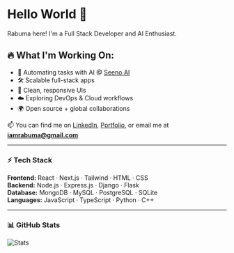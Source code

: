 # Hello World 👋

Rabuma here! I'm a Full Stack Developer and AI Enthusiast.

## 🔥 What I'm Working On:
- 🚀 Automating tasks with AI @ [Seeno AI](https://www.seenoai.com)  
- 🛠️ Scalable full-stack apps
- 🎨 Clean, responsive UIs  
- ☁️ Exploring DevOps & Cloud workflows  
- 🌍 Open source + global collaborations  

📫 You can find me on [LinkedIn](https://linkedin.com/in/rabuma), [Portfolio](https://rabumaabraham.github.io), or email me at **iamrabuma@gmail.com**  

---

### ⚡ Tech Stack  
**Frontend:** React · Next.js · Tailwind · HTML · CSS  
**Backend:** Node.js · Express.js · Django · Flask  
**Database:** MongoDB · MySQL · PostgreSQL · SQLite  
**Languages:** JavaScript · TypeScript · Python · C++  

---

### 📊 GitHub Stats  
![Stats](https://github-readme-stats.vercel.app/api?username=rabumaabraham&show_icons=true&theme=react) 
